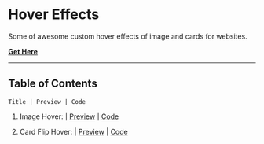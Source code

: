 # **Hover Effects**

Some of awesome custom hover effects of image and cards for websites.

[**Get Here**](https://github.com/imniladri/Miscellaneous/tree/main/Hover-Effects)

---

## **Table of Contents**

```
Title | Preview | Code
```

1.  Image Hover:
    | [Preview](https://imniladri.github.io/Miscellaneous/Hover-Effects/Image-Hover)
    | [Code](https://github.com/imniladri/Miscellaneous/tree/main/Hover-Effects/Image-Hover)

2.  Card Flip Hover:
    | [Preview](https://imniladri.github.io/Miscellaneous/Hover-Effects/Card-Flip-Hover)
    | [Code](https://github.com/imniladri/Miscellaneous/tree/main/Hover-Effects/Card-Flip-Hover)
